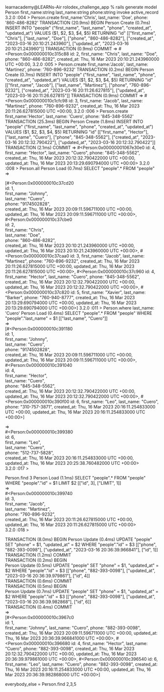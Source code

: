 <!-- Retrieve all the items in the database. -->

learnacademy@LEARNs-Air rolodex_challenge_app % rails generate model Person first_name:string last_name:string phone:string
      invoke  active_record
3.2.0 :004 > Person.create first_name:'Chris', last_name: 'Doe', phone: '860-486-8282'
  TRANSACTION (20.9ms)  BEGIN
  Person Create (0.7ms)  INSERT INTO "people" ("first_name", "last_name", "phone", "created_at", "updated_at") VALUES ($1, $2, $3, $4, $5) RETURNING "id"  [["first_name", "Chris"], ["last_name", "Doe"], ["phone", "860-486-8282"], ["created_at", "2023-03-16 20:10:21.243960"], ["updated_at", "2023-03-16 20:10:21.243960"]]            
  TRANSACTION (0.9ms)  COMMIT 
 =>                           
#<Person:0x000000010c315c88   
 id: 2,                       
 first_name: "Chris",         
 last_name: "Doe",            
 phone: "860-486-8282",       
 created_at: Thu, 16 Mar 2023 20:10:21.243960000 UTC +00:00,
3.2.0 :005 > Person.create first_name:'Jacob', last_name: 'Martinez', phone: '760-896-9232'
  TRANSACTION (0.2ms)  BEGIN
  Person Create (0.7ms)  INSERT INTO "people" ("first_name", "last_name", "phone", "created_at", "updated_at") VALUES ($1, $2, $3, $4, $5) RETURNING "id"  [["first_name", "Jacob"], ["last_name", "Martinez"], ["phone", "760-896-9232"], ["created_at", "2023-03-16 20:11:26.627815"], ["updated_at", "2023-03-16 20:11:26.627815"]]
  TRANSACTION (0.9ms)  COMMIT
 => 
#<Person:0x000000010c1cfc98
 id: 3,
 first_name: "Jacob",
 last_name: "Martinez",
 phone: "760-896-9232",
 created_at: Thu, 16 Mar 2023 20:11:26.627815000 UTC +00:00,
3.2.0 :006 > Person.create first_name:'Hector', last_name: 'Cuero', phone: '845-348-5562'
  TRANSACTION (25.3ms)  BEGIN
  Person Create (1.8ms)  INSERT INTO "people" ("first_name", "last_name", "phone", "created_at", "updated_at") VALUES ($1, $2, $3, $4, $5) RETURNING "id"  [["first_name", "Hector"], ["last_name", "Cuero"], ["phone", "845-348-5562"], ["created_at", "2023-03-16 20:12:32.790422"], ["updated_at", "2023-03-16 20:12:32.790422"]]
  TRANSACTION (2.1ms)  COMMIT
 => 
#<Person:0x00000001067e30e0
 id: 4,
 first_name: "Hector",
 last_name: "Cuero",
 phone: "845-348-5562",
 created_at: Thu, 16 Mar 2023 20:12:32.790422000 UTC +00:00,
 updated_at: Thu, 16 Mar 2023 20:13:29.690794000 UTC +00:00> 
3.2.0 :008 > Person.all 
  Person Load (0.7ms)  SELECT "people".* FROM "people"
 =>                                                                                         


<!-- Retrieve all the entries that have the same last_name as you. -->
<!-- > Person.where last_name: 'Cuero' -->
[#<Person:0x000000010c37cd20                                                                
  id: 1,                                                                                    
  first_name: "Johnny",                                                                     
  last_name: "Cuero",                                                                       
  phone: "9174502828",                                                                      
  created_at: Thu, 16 Mar 2023 20:09:11.596711000 UTC +00:00,                               
  updated_at: Thu, 16 Mar 2023 20:09:11.596711000 UTC +00:00>,                              
 #<Person:0x000000010c37cbe0                                                                
  id: 2,                                                                                    
  first_name: "Chris",                                                                      
  last_name: "Doe",                                                                         
  phone: "860-486-8282",                                                                    
  created_at: Thu, 16 Mar 2023 20:10:21.243960000 UTC +00:00,                               
  updated_at: Thu, 16 Mar 2023 20:10:21.243960000 UTC +00:00>,
 #<Person:0x000000010c37caa0
  id: 3,
  first_name: "Jacob",
  last_name: "Martinez",
  phone: "760-896-9232",
  created_at: Thu, 16 Mar 2023 20:11:26.627815000 UTC +00:00,
  updated_at: Thu, 16 Mar 2023 20:11:26.627815000 UTC +00:00>,
 #<Person:0x000000010c37c960
  id: 4,
  first_name: "Hector",
  last_name: "Cuero",
  phone: "845-348-5562",
  created_at: Thu, 16 Mar 2023 20:12:32.790422000 UTC +00:00,
  updated_at: Thu, 16 Mar 2023 20:12:32.790422000 UTC +00:00>,
 #<Person:0x000000010c37c820
  id: 5,
  first_name: "Xavier",
  last_name: "Barker",
  phone: "760-940-8777",
  created_at: Thu, 16 Mar 2023 20:13:29.690794000 UTC +00:00,
  updated_at: Thu, 16 Mar 2023 20:13:29.690794000 UTC +00:00>] 
3.2.0 :011 > Person.where last_name: 'Cuero' 
  Person Load (0.4ms)  SELECT "people".* FROM "people" WHERE "people"."last_name" = $1  [["last_name", "Cuero"]]                                                                                    
 =>                                                                                            
[#<Person:0x000000010c391180                                                                   
  id: 1,                                                                                       
  first_name: "Johnny",                                                                        
  last_name: "Cuero",                                                                          
  phone: "9174502828",                                                                         
  created_at: Thu, 16 Mar 2023 20:09:11.596711000 UTC +00:00,                                  
  updated_at: Thu, 16 Mar 2023 20:09:11.596711000 UTC +00:00>,                                 
 #<Person:0x000000010c391040                                                                   
  id: 4,                                                                                       
  first_name: "Hector",                                                                        
  last_name: "Cuero",                                                                          
  phone: "845-348-5562",                                                                       
  created_at: Thu, 16 Mar 2023 20:12:32.790422000 UTC +00:00,
  updated_at: Thu, 16 Mar 2023 20:12:32.790422000 UTC +00:00>,
 #<Person:0x000000010c390f00
  id: 6,
  first_name: "Leo",
  last_name: "Cuero",
  phone: "310-757-3871",
  created_at: Thu, 16 Mar 2023 20:16:11.254833000 UTC +00:00,
  updated_at: Thu, 16 Mar 2023 20:16:11.254833000 UTC +00:00>] 

<!-- Update the phone number of the last entry in the database. -->
 =>                                                           
#<Person:0x000000010c399380                                   
 id: 6,                                                       
 first_name: "Leo",                                           
 last_name: "Cuero",                                          
 phone: "512-737-5828",                                       
 created_at: Thu, 16 Mar 2023 20:16:11.254833000 UTC +00:00,  
 updated_at: Thu, 16 Mar 2023 20:25:38.760482000 UTC +00:00>  
3.2.0 :017 > 
                           
<!-- Retrieve the first_name of the third Person in the database. -->
 Person.find 3
  Person Load (1.1ms)  SELECT "people".* FROM "people" WHERE "people"."id" = $1 LIMIT $2  [["id", 3], ["LIMIT", 1]]                                                
 =>                                                           
#<Person:0x000000010c399740                                   
 id: 3,                                                       
 first_name: "Jacob",                                         
 last_name: "Martinez",                                       
 phone: "760-896-9232",                                       
 created_at: Thu, 16 Mar 2023 20:11:26.627815000 UTC +00:00,  
 updated_at: Thu, 16 Mar 2023 20:11:26.627815000 UTC +00:00>  
3.2.0 :018 > 
<!-- Update all the family members with the same last_name as you, to have the same phone number as you. -->
<!-- :027 > cueros.update(phone:'882-393-0098' ) -->
  TRANSACTION (8.0ms)  BEGIN
  Person Update (0.4ms)  UPDATE "people" SET "phone" = $1, "updated_at" = $2 WHERE "people"."id" = $3  [["phone", "882-393-0098"], ["updated_at", "2023-03-16 20:36:39.966841"], ["id", 1]]      
  TRANSACTION (1.2ms)  COMMIT                                                               
  TRANSACTION (0.2ms)  BEGIN                                                                
  Person Update (0.5ms)  UPDATE "people" SET "phone" = $1, "updated_at" = $2 WHERE "people"."id" = $3  [["phone", "882-393-0098"], ["updated_at", "2023-03-16 20:36:39.979861"], ["id", 4]]      
  TRANSACTION (0.6ms)  COMMIT                                                               
  TRANSACTION (0.5ms)  BEGIN                                                                
  Person Update (0.7ms)  UPDATE "people" SET "phone" = $1, "updated_at" = $2 WHERE "people"."id" = $3  [["phone", "882-393-0098"], ["updated_at", "2023-03-16 20:36:39.982868"], ["id", 6]]      
  TRANSACTION (0.4ms)  COMMIT                                                               
 =>                                                                                         
[#<Person:0x000000010c3967c0                                                                
  id: 1,                                                                                    
  first_name: "Johnny",
  last_name: "Cuero",
  phone: "882-393-0098",
  created_at: Thu, 16 Mar 2023 20:09:11.596711000 UTC +00:00,
  updated_at: Thu, 16 Mar 2023 20:36:39.966841000 UTC +00:00>,
 #<Person:0x000000010c396680
  id: 4,
  first_name: "Hector",
  last_name: "Cuero",
  phone: "882-393-0098",
  created_at: Thu, 16 Mar 2023 20:12:32.790422000 UTC +00:00,
  updated_at: Thu, 16 Mar 2023 20:36:39.979861000 UTC +00:00>,
 #<Person:0x000000010c396540
  id: 6,
  first_name: "Leo",
  last_name: "Cuero",
  phone: "882-393-0098",
  created_at: Thu, 16 Mar 2023 20:16:11.254833000 UTC +00:00,
  updated_at: Thu, 16 Mar 2023 20:36:39.982868000 UTC +00:00>] 
<!-- 3.2.0 :028 > 
Remove all family members that do not have your last_name. -->
everybody_else = Person.find 2,3,5 
<!-- :050 > chris.destroy -->
  <!-- TRANSACTION (14.3ms)  BEGIN
  Person Destroy (0.9ms)  DELETE FROM "people" WHERE "people"."id" = $1  [["id", 2]]
  TRANSACTION (2.1ms)  COMMIT                                         
 =>                                                                   
#<Person:0x000000010c394240                                           
 id: 2,                                                               
 first_name: "Chris",                                                 
 last_name: "Doe",                                                    
 phone: "860-486-8282",                                               
 created_at: Thu, 16 Mar 2023 20:10:21.243960000 UTC +00:00, 
 updated_at: Thu, 16 Mar 2023 20:10:21.243960000 UTC +00:00> 
3.2.0 :051 > 
                       -->
